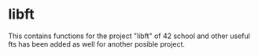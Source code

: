 # libft
This contains functions for the project "libft" of 42 school and other useful fts has been added as well for another posible project.
